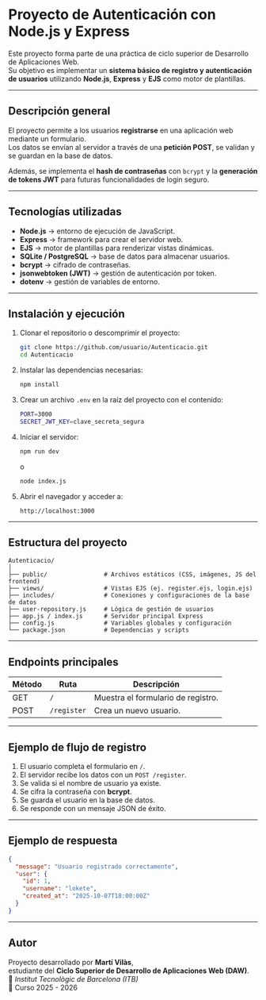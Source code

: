 #  Proyecto de Autenticación con Node.js y Express

Este proyecto forma parte de una práctica de ciclo superior de Desarrollo de Aplicaciones Web.  
Su objetivo es implementar un **sistema básico de registro y autenticación de usuarios** utilizando **Node.js**, **Express** y **EJS** como motor de plantillas.

---

##  Descripción general

El proyecto permite a los usuarios **registrarse** en una aplicación web mediante un formulario.  
Los datos se envían al servidor a través de una **petición POST**, se validan y se guardan en la base de datos.

Además, se implementa el **hash de contraseñas** con `bcrypt` y la **generación de tokens JWT** para futuras funcionalidades de login seguro.

---

##  Tecnologías utilizadas

- **Node.js** → entorno de ejecución de JavaScript.  
- **Express** → framework para crear el servidor web.  
- **EJS** → motor de plantillas para renderizar vistas dinámicas.  
- **SQLite / PostgreSQL** → base de datos para almacenar usuarios.  
- **bcrypt** → cifrado de contraseñas.  
- **jsonwebtoken (JWT)** → gestión de autenticación por token.  
- **dotenv** → gestión de variables de entorno.  

---

##  Instalación y ejecución

1. Clonar el repositorio o descomprimir el proyecto:  
   ```bash
   git clone https://github.com/usuario/Autenticacio.git
   cd Autenticacio
   ```

2. Instalar las dependencias necesarias:  
   ```bash
   npm install
   ```

3. Crear un archivo `.env` en la raíz del proyecto con el contenido:
   ```bash
   PORT=3000
   SECRET_JWT_KEY=clave_secreta_segura
   ```

4. Iniciar el servidor:  
   ```bash
   npm run dev
   ```
   o  
   ```bash
   node index.js
   ```

5. Abrir el navegador y acceder a:  
   ```
   http://localhost:3000
   ```

---

##  Estructura del proyecto

```
Autenticacio/
│
├── public/                # Archivos estáticos (CSS, imágenes, JS del frontend)
├── views/                 # Vistas EJS (ej. register.ejs, login.ejs)
├── includes/              # Conexiones y configuraciones de la base de datos
├── user-repository.js     # Lógica de gestión de usuarios
├── app.js / index.js      # Servidor principal Express
├── config.js              # Variables globales y configuración
└── package.json           # Dependencias y scripts
```

---

##  Endpoints principales

| Método | Ruta         | Descripción                         |
|--------|--------------|-------------------------------------|
| GET    | `/`          | Muestra el formulario de registro.  |
| POST   | `/register`  | Crea un nuevo usuario.              |

---

##  Ejemplo de flujo de registro

1. El usuario completa el formulario en `/`.
2. El servidor recibe los datos con un `POST /register`.
3. Se valida si el nombre de usuario ya existe.
4. Se cifra la contraseña con **bcrypt**.
5. Se guarda el usuario en la base de datos.
6. Se responde con un mensaje JSON de éxito.

---

##  Ejemplo de respuesta

```json
{
  "message": "Usuario registrado correctamente",
  "user": {
    "id": 1,
    "username": "lokete",
    "created_at": "2025-10-07T18:00:00Z"
  }
}
```

---

##  Autor

Proyecto desarrollado por **Martí Vilàs**,  
estudiante del **Ciclo Superior de Desarrollo de Aplicaciones Web (DAW)**.  
📍 *Institut Tecnològic de Barcelona (ITB)*  
📅 Curso 2025 - 2026
